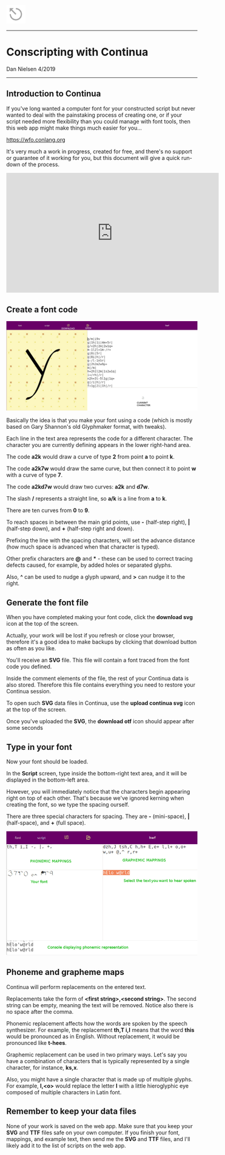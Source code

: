 <a href="../index.html"><img src="../back.png"></a>

---

# Conscripting with Continua

Dan Nielsen 4/2019

---

## Introduction to Continua

If you've long wanted a computer font for your constructed script but never wanted to deal with the painstaking process of creating one, or if your script needed more flexibility than you could manage with font tools, then this web app might make things much easier for you...

https://wfo.conlang.org

It's very much a work in progress, created for free, and there's no support or guarantee of it working for you, but this document will give a quick run-down of the process.

<iframe width="560" height="315" src="https://www.youtube.com/embed/SOl6ALC8QMk" frameborder="0" allow="accelerometer; autoplay; encrypted-media; gyroscope; picture-in-picture" allowfullscreen></iframe>

## Create a font code

![](conscripting-with-continua-1.jpg)

Basically the idea is that you make your font using a code (which is mostly based on Gary Shannon's old Glyphmaker format, with tweaks).

Each line in the text area represents the code for a different character. The character you are currently defining appears in the lower right-hand area.

The code **a2k** would draw a curve of type **2** from point **a** to point **k**.

The code **a2k7w** would draw the same curve, but then connect it to point **w** with a curve of type **7**.

The code **a2kd7w** would draw two curves: **a2k** and **d7w**.

The slash **/** represents a straight line, so **a/k** is a line from **a** to **k**.

There are ten curves from **0** to **9**.

To reach spaces in between the main grid points, use **-** (half-step right), **|** (half-step down), and **+** (half-step right and down).

Prefixing the line with the spacing characters, will set the advance distance (how much space is advanced when that character is typed).

Other prefix characters are **@** and **\*** - these can be used to correct tracing defects caused, for example, by added holes or separated glyphs.

Also, **^** can be used to nudge a glyph upward, and **>** can nudge it to the right.

## Generate the font file

When you have completed making your font code, click the **download svg** icon at the top of the screen.

Actually, your work will be lost if you refresh or close your browser, therefore it's a good idea to make backups by clicking that download button as often as you like.

You'll receive an **SVG** file. This file will contain a font traced from the font code you defined.

Inside the comment elements of the file, the rest of your Continua data is also stored. Therefore this file contains everything you need to restore your Continua session.

To open such **SVG** data files in Continua, use the **upload continua svg** icon at the top of the screen.

Once you've uploaded the **SVG**, the **download otf** icon should appear after some seconds

## Type in your font

Now your font should be loaded.

In the **Script** screen, type inside the bottom-right text area, and it will be displayed in the bottom-left area.

However, you will immediately notice that the characters begin appearing right on top of each other. That's because we've ignored kerning when creating the font, so we type the spacing ourself.

There are three special characters for spacing. They are **-** (mini-space), **|** (half-space), and **+** (full space).

![](conscripting-with-continua-2.jpg)

## Phoneme and grapheme maps

Continua will perform replacements on the entered text.

Replacements take the form of **\<first string\>,\<second string\>**. The second string can be empty, meaning the text will be removed. Notice also there is no space after the comma.

Phonemic replacement affects how the words are spoken by the speech synthesizer. For example, the replacement **th,T i,I** means that the word **this** would be pronounced as in English. Without replacement, it would be pronounced like **t-hees**.

Graphemic replacement can be used in two primary ways. Let's say you have a combination of characters that is typically represented by a single character, for instance, **ks,x**.

Also, you might have a single character that is made up of multiple glyphs. For example, **I,\<o\>** would replace the letter **I** with a little hieroglyphic eye composed of multiple characters in Latin font.

## Remember to keep your data files

None of your work is saved on the web app. Make sure that you keep your **SVG** and **TTF** files safe on your own computer. If you finish your font, mappings, and example text, then send me the **SVG** and **TTF** files, and I'll likely add it to the list of scripts on the web app.
